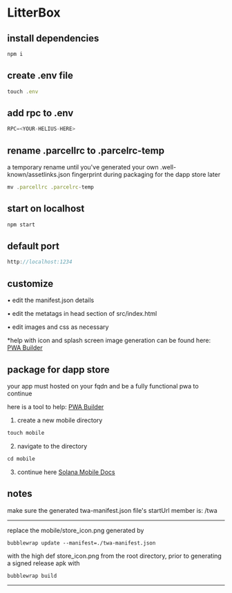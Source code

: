 # LitterBox

## install dependencies
```javascript
npm i
```
## create .env file
```javascript
touch .env
```
## add rpc to .env
```javascript
RPC=<YOUR-HELIUS-HERE>
```
## rename .parcellrc to .parcelrc-temp
a temporary rename until you've generated your own .well-known/assetlinks.json fingerprint during packaging for the dapp store later 
```javascript
mv .parcellrc .parcelrc-temp
```
## start on localhost
```javascript
npm start
```
## default port
```javascript
http://localhost:1234
```
## customize
• edit the manifest.json details

• edit the metatags in head section of src/index.html

• edit images and css as necessary

*help with icon and splash screen image generation can be found here: [PWA Builder](https://www.pwabuilder.com)

## package for dapp store
your app must hosted on your fqdn and be a fully functional pwa to continue

here is a tool to help:
[PWA Builder](https://www.pwabuilder.com)

1. create a new mobile directory
```javascript
touch mobile
```
2. navigate to the directory
```javascript
cd mobile
```
3. continue here [Solana Mobile Docs](https://docs.solanamobile.com/dapp-publishing/publishing-a-pwa)

## notes
make sure the generated twa-manifest.json file's startUrl member is: /twa 

--------------------------------

replace the mobile/store_icon.png generated by 
```javscript 
bubblewrap update --manifest=./twa-manifest.json
```
with the high def store_icon.png from the root directory, prior to generating a signed release apk with 
```javscript 
bubblewrap build
```
--------------------------------
